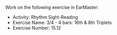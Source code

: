 Work on the following exercise in EarMaster:
- Activity: Rhythm Sight-Reading
- Exercise Name: 3/4 - 4 bars: 16th & 8th Triplets
- Exercise Number: 15.12
